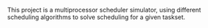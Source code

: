 This project is a multiprocessor scheduler simulator, using different scheduling algorithms to solve scheduling for a given taskset.
